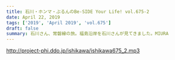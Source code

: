 ```yaml
---
title: 石川・ホンマ・ぶるんのBe-SIDE Your Life! vol.675-2
date: April 22, 2019
tags: ['2019', 'April 2019', 'vol.675']
draft: false
summary: 石川さん、常磐線の旅。福島沿岸を石川さんが見てきました。MIURA
---
```


http://project-phi.ddo.jp/ishikawa/ishikawa675_2.mp3